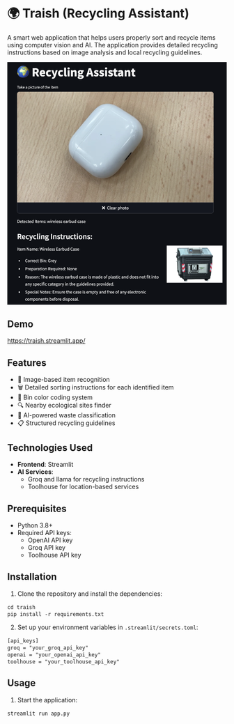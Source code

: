 # 🌍 Traish (Recycling Assistant)

A smart web application that helps users properly sort and recycle items using computer vision and AI. The application provides detailed recycling instructions based on image analysis and local recycling guidelines.

![Traish](./images/screenshot.png)

## Demo

https://traish.streamlit.app/

## Features

- 📸 Image-based item recognition
- 🗑️ Detailed sorting instructions for each identified item
- 🎯 Bin color coding system
- 🔍 Nearby ecological sites finder
- 🤖 AI-powered waste classification
- 📋 Structured recycling guidelines

## Technologies Used

- **Frontend**: Streamlit
- **AI Services**:
  - Groq and llama for recycling instructions
  - Toolhouse for location-based services

## Prerequisites

- Python 3.8+
- Required API keys:
  - OpenAI API key
  - Groq API key
  - Toolhouse API key

## Installation

1. Clone the repository and install the dependencies:

```
cd traish 
pip install -r requirements.txt

```

2. Set up your environment variables in `.streamlit/secrets.toml`:

```
[api_keys]
groq = "your_groq_api_key"
openai = "your_openai_api_key"
toolhouse = "your_toolhouse_api_key"
```

## Usage 
1. Start the application:
```
streamlit run app.py
```

